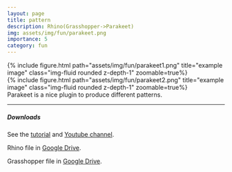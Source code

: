 ```yaml
---
layout: page
title: pattern
description: Rhino(Grasshopper->Parakeet)
img: assets/img/fun/parakeet.png
importance: 5
category: fun
---
```


<div class="row">
    <div class="col-sm mt-3 mt-md-0">
        {% include figure.html path="assets/img/fun/parakeet1.png" title="example image" class="img-fluid rounded z-depth-1" zoomable=true%}
    </div>  
    <div class="col-sm mt-3 mt-md-0">
        {% include figure.html path="assets/img/fun/parakeet2.png" title="example image" class="img-fluid rounded z-depth-1" zoomable=true%}
    </div>  
</div>
<div class="caption">
    Parakeet is a nice plugin to produce different patterns.
</div>

------
##### <i class='fas fa-download'>**Downloads**</i>
See the [tutorial](https://www.youtube.com/watch?v=dTN-VIO5zwI&t=955s) and [Youtube channel](https://www.youtube.com/channel/UCaH38iskJMmFvbeHFv7pmbQ).

Rhino file in [Google Drive](https://drive.google.com/file/d/15bDC4Akd-uvw6V0qg0VGnhHANKufiS35/view?usp=sharing).

Grasshopper file in [Google Drive](https://drive.google.com/file/d/1qZV4XvQGMHbjW76rJI08IQKk64tAKawL/view?usp=sharing).